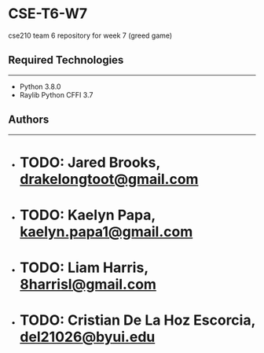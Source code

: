 # CSE-T6-W7
cse210 team 6 repository for week 7 (greed game)

## Required Technologies
---
* Python 3.8.0
* Raylib Python CFFI 3.7

## Authors
---
* # TODO: Jared Brooks, drakelongtoot@gmail.com
* # TODO: Kaelyn Papa, kaelyn.papa1@gmail.com
* # TODO: Liam Harris, 8harrisl@gmail.com
* # TODO: Cristian De La Hoz Escorcia, del21026@byui.edu
